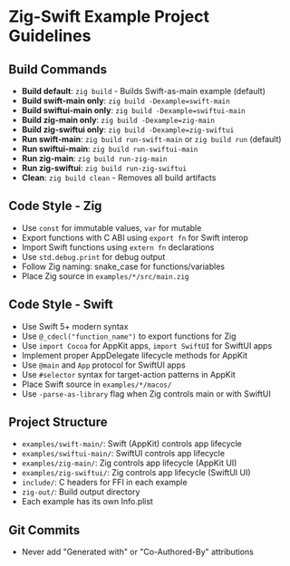 # Zig-Swift Example Project Guidelines

## Build Commands
- **Build default**: `zig build` - Builds Swift-as-main example (default)
- **Build swift-main only**: `zig build -Dexample=swift-main`
- **Build swiftui-main only**: `zig build -Dexample=swiftui-main`
- **Build zig-main only**: `zig build -Dexample=zig-main`
- **Build zig-swiftui only**: `zig build -Dexample=zig-swiftui`
- **Run swift-main**: `zig build run-swift-main` or `zig build run` (default)
- **Run swiftui-main**: `zig build run-swiftui-main`
- **Run zig-main**: `zig build run-zig-main`
- **Run zig-swiftui**: `zig build run-zig-swiftui`
- **Clean**: `zig build clean` - Removes all build artifacts

## Code Style - Zig
- Use `const` for immutable values, `var` for mutable
- Export functions with C ABI using `export fn` for Swift interop
- Import Swift functions using `extern fn` declarations
- Use `std.debug.print` for debug output
- Follow Zig naming: snake_case for functions/variables
- Place Zig source in `examples/*/src/main.zig`

## Code Style - Swift
- Use Swift 5+ modern syntax
- Use `@_cdecl("function_name")` to export functions for Zig
- Use `import Cocoa` for AppKit apps, `import SwiftUI` for SwiftUI apps
- Implement proper AppDelegate lifecycle methods for AppKit
- Use `@main` and `App` protocol for SwiftUI apps
- Use `#selector` syntax for target-action patterns in AppKit
- Place Swift source in `examples/*/macos/`
- Use `-parse-as-library` flag when Zig controls main or with SwiftUI

## Project Structure
- `examples/swift-main/`: Swift (AppKit) controls app lifecycle
- `examples/swiftui-main/`: SwiftUI controls app lifecycle
- `examples/zig-main/`: Zig controls app lifecycle (AppKit UI)
- `examples/zig-swiftui/`: Zig controls app lifecycle (SwiftUI UI)
- `include/`: C headers for FFI in each example
- `zig-out/`: Build output directory
- Each example has its own Info.plist

## Git Commits
- Never add "Generated with" or "Co-Authored-By" attributions